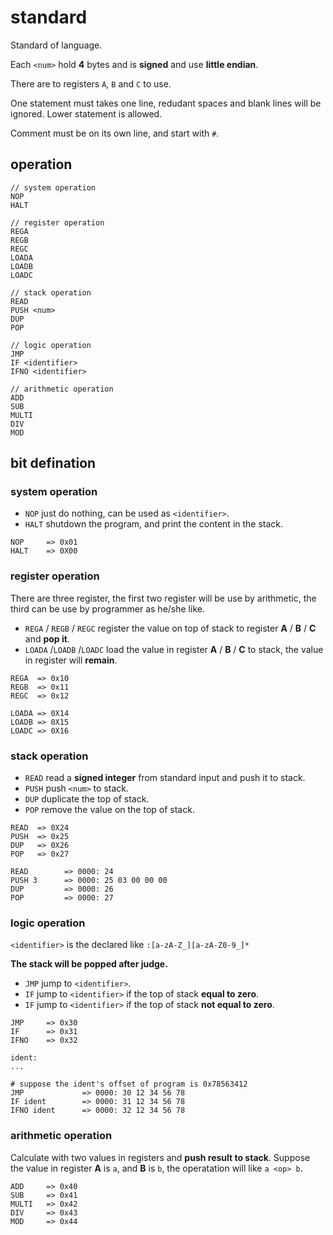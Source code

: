 # standard

Standard of language.

Each `<num>` hold **4** bytes and is **signed** and use **little endian**.

There are to registers `A`, `B` and `C` to use.

One statement must takes one line, redudant spaces and blank lines will be ignored. Lower statement is allowed.

Comment must be on its own line, and start with `#`.

## operation

```
// system operation
NOP
HALT

// register operation
REGA
REGB
REGC
LOADA
LOADB
LOADC

// stack operation
READ
PUSH <num>
DUP
POP

// logic operation
JMP
IF <identifier>
IFNO <identifier>

// arithmetic operation
ADD
SUB
MULTI
DIV
MOD
```

## bit defination

### system operation

- `NOP` just do nothing, can be used as `<identifier>`.
- `HALT` shutdown the program, and print the content in the stack.

```
NOP     => 0x01
HALT    => 0X00
```

### register operation

There are three register, the first two register will be use by arithmetic, the third can be use by programmer as he/she like.

- `REGA` / `REGB` / `REGC` register the value on top of stack to register **A** / **B** / **C** and **pop it**.
- `LOADA` /`LOADB` /`LOADC` load the value in register **A** / **B** / **C** to stack, the value in register will **remain**.

```
REGA  => 0x10
REGB  => 0x11
REGC  => 0x12

LOADA => 0X14
LOADB => 0X15
LOADC => 0X16
```

### stack operation

- `READ` read a **signed integer** from standard input and push it to stack.
- `PUSH` push `<num>` to stack.
- `DUP` duplicate the top of stack.
- `POP` remove the value on the top of stack.

```
READ  => 0X24
PUSH  => 0x25
DUP   => 0X26
POP   => 0x27
```

```
READ        => 0000: 24
PUSH 3      => 0000: 25 03 00 00 00
DUP         => 0000: 26
POP         => 0000: 27
```

### logic operation

`<identifier>` is the declared like `:[a-zA-Z_][a-zA-Z0-9_]*`

**The stack will be popped after judge.**

- `JMP` jump to `<identifier>`.
- `IF` jump to `<identifier>` if the top of stack **equal to zero**.
- `IF` jump to `<identifier>` if the top of stack **not equal to zero**.

```
JMP     => 0x30
IF      => 0x31
IFNO    => 0x32
```

```
ident:
...

# suppose the ident's offset of program is 0x78563412
JMP             => 0000: 30 12 34 56 78
IF ident        => 0000: 31 12 34 56 78
IFNO ident      => 0000: 32 12 34 56 78
```

### arithmetic operation

Calculate with two values in registers and **push result to stack**. Suppose the value in register **A** is `a`, and **B** is `b`, the operatation will like `a <op> b`.

```
ADD     => 0x40
SUB     => 0x41
MULTI   => 0x42
DIV     => 0x43
MOD     => 0x44
```
